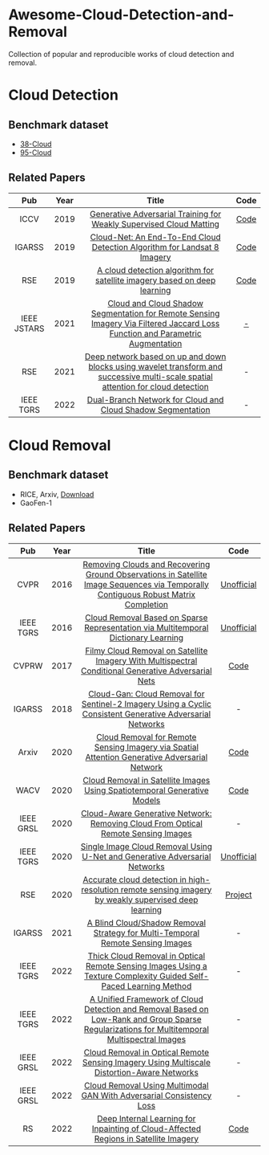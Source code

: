 # Awesome-Cloud-Detection-and-Removal
Collection of popular and reproducible works of cloud detection and removal.


# Cloud Detection

## Benchmark dataset
* [38-Cloud](https://github.com/SorourMo/38-Cloud-A-Cloud-Segmentation-Dataset)
* [95-Cloud](https://github.com/SorourMo/95-Cloud-An-Extension-to-38-Cloud-Dataset)

## Related Papers
|Pub|Year|Title|Code|
|:---:|:---:|:---:|:---:|
|ICCV|2019|[Generative Adversarial Training for Weakly Supervised Cloud Matting](http://openaccess.thecvf.com/content_ICCV_2019/papers/Zou_Generative_Adversarial_Training_for_Weakly_Supervised_Cloud_Matting_ICCV_2019_paper.pdf)|[Code](https://github.com/flyakon/Pytorch-CloudMattingGAN)|
|IGARSS|2019|[Cloud-Net: An End-To-End Cloud Detection Algorithm for Landsat 8 Imagery](https://ieeexplore.ieee.org/document/8898776)|[Code](https://github.com/SorourMo/Cloud-Net-A-semantic-segmentation-CNN-for-cloud-detection)|
|RSE|2019|[A cloud detection algorithm for satellite imagery based on deep learning](https://www.sciencedirect.com/science/article/pii/S0034425719301294)|[Code](https://github.com/JacobJeppesen/RS-Net)|
|IEEE JSTARS|2021|[Cloud and Cloud Shadow Segmentation for Remote Sensing Imagery Via Filtered Jaccard Loss Function and Parametric Augmentation](https://ieeexplore.ieee.org/document/9394710)|[-](https://github.com/SorourMo/95-Cloud-An-Extension-to-38-Cloud-Dataset)|
|RSE|2021|[Deep network based on up and down blocks using wavelet transform and successive multi-scale spatial attention for cloud detection](https://www.sciencedirect.com/science/article/pii/S0034425721002017)|-|
|IEEE TGRS|2022|[Dual-Branch Network for Cloud and Cloud Shadow Segmentation](https://ieeexplore.ieee.org/document/9775689)|-|

# Cloud Removal

## Benchmark dataset
* RICE, Arxiv, [Download](https://github.com/BUPTLdy/RICE_DATASET)
* GaoFen-1

## Related Papers
|Pub|Year|Title|Code|
|:---:|:---:|:---:|:---:|
|CVPR|2016|[Removing Clouds and Recovering Ground Observations in Satellite Image Sequences via Temporally Contiguous Robust Matrix Completion](https://www.cv-foundation.org/openaccess/content_cvpr_2016/html/Wang_Removing_Clouds_and_CVPR_2016_paper.html)|[Unofficial](https://github.com/AlexandreSev/Patch-Match)|
|IEEE TGRS|2016|[Cloud Removal Based on Sparse Representation via Multitemporal Dictionary Learning](https://ieeexplore.ieee.org/abstract/document/7383295)|[Unofficial](https://github.com/NicolasBizzozzero/Inpainting)|
|CVPRW|2017|[Filmy Cloud Removal on Satellite Imagery With Multispectral Conditional Generative Adversarial Nets](https://openaccess.thecvf.com/content_cvpr_2017_workshops/w18/html/Enomoto_Filmy_Cloud_Removal_CVPR_2017_paper.html)|[Code](https://github.com/enomotokenji/mcgan-cvprw2017-pytorch)|
|IGARSS|2018|[Cloud-Gan: Cloud Removal for Sentinel-2 Imagery Using a Cyclic Consistent Generative Adversarial Networks](https://ieeexplore.ieee.org/abstract/document/8519033)|-|
|Arxiv|2020|[Cloud Removal for Remote Sensing Imagery via Spatial Attention Generative Adversarial Network](https://arxiv.org/abs/2009.13015)|[Code](https://github.com/Penn000/SpA-GAN_for_cloud_removal)|
|WACV|2020|[Cloud Removal in Satellite Images Using Spatiotemporal Generative Models](https://arxiv.org/abs/1912.06838)|[Code](https://github.com/ermongroup/STGAN)|
|IEEE GRSL|2020|[Cloud-Aware Generative Network: Removing Cloud From Optical Remote Sensing Images](https://ieeexplore.ieee.org/document/8884095)|-|
|IEEE TGRS|2020|[Single Image Cloud Removal Using U-Net and Generative Adversarial Networks](https://ieeexplore.ieee.org/document/9224941)|[Unofficial](https://github.com/Yonv1943/CloudRemoval)|
|RSE|2020|[Accurate cloud detection in high-resolution remote sensing imagery by weakly supervised deep learning](https://www.sciencedirect.com/science/article/abs/pii/S0034425720304156?via%3Dihub)|[Project](https://skyearth.org/publication/project/WDCD/)|
|IGARSS|2021|[A Blind Cloud/Shadow Removal Strategy for Multi-Temporal Remote Sensing Images](https://ieeexplore.ieee.org/abstract/document/9554515)|-|
|IEEE TGRS|2022|[Thick Cloud Removal in Optical Remote Sensing Images Using a Texture Complexity Guided Self-Paced Learning Method](https://ieeexplore.ieee.org/abstract/document/9730910)|-|
|IEEE TGRS|2022|[A Unified Framework of Cloud Detection and Removal Based on Low-Rank and Group Sparse Regularizations for Multitemporal Multispectral Images](https://ieeexplore.ieee.org/document/9716079)|-|
|IEEE GRSL|2022|[Cloud Removal in Optical Remote Sensing Imagery Using Multiscale Distortion-Aware Networks](https://ieeexplore.ieee.org/document/9686746)|-|
|IEEE GRSL|2022|[Cloud Removal Using Multimodal GAN With Adversarial Consistency Loss](https://ieeexplore.ieee.org/document/9481173)|-|
|RS|2022|[Deep Internal Learning for Inpainting of Cloud-Affected Regions in Satellite Imagery](https://www.mdpi.com/2072-4292/14/6/1342)|[Code](https://github.com/cidcom/satellite-cloud-removal-dip)|
